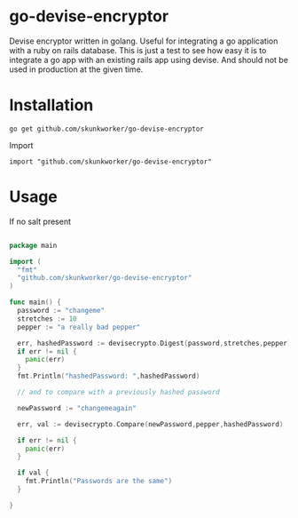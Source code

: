 # go-devise-encryptor
Devise encryptor written in golang. Useful for integrating a go application with a ruby on rails database. This is just a test to see how easy it is to integrate a go app with an existing rails app using devise. And should not be used in production at the given time.

# Installation

    go get github.com/skunkworker/go-devise-encryptor
Import

    import "github.com/skunkworker/go-devise-encryptor"

# Usage

If no salt present

```go

package main

import (
  "fmt"
  "github.com/skunkworker/go-devise-encryptor"
)

func main() {
  password := "changeme"
  stretches := 10
  pepper := "a really bad pepper"

  err, hashedPassword := devisecrypto.Digest(password,stretches,pepper)
  if err != nil {
    panic(err)
  }
  fmt.Println("hashedPassword: ",hashedPassword)

  // and to compare with a previously hashed password

  newPassword := "changemeagain"

  err, val := devisecrypto.Compare(newPassword,pepper,hashedPassword)

  if err != nil {
    panic(err)
  }

  if val {
    fmt.Println("Passwords are the same")
  }

}